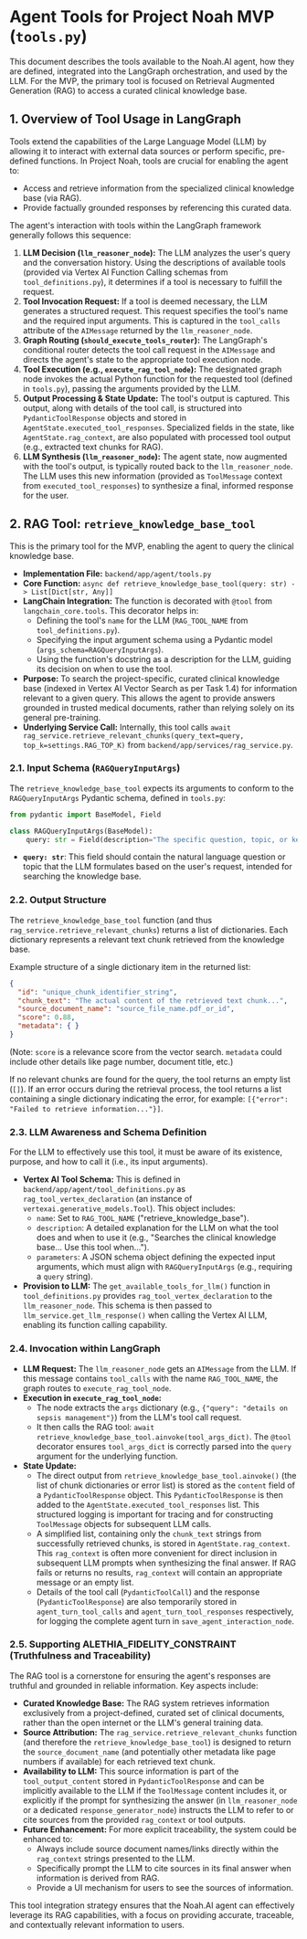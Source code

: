 # Agent Tools for Project Noah MVP (`tools.py`)

This document describes the tools available to the Noah.AI agent, how they are defined, integrated into the LangGraph orchestration, and used by the LLM. For the MVP, the primary tool is focused on Retrieval Augmented Generation (RAG) to access a curated clinical knowledge base.

## 1. Overview of Tool Usage in LangGraph

Tools extend the capabilities of the Large Language Model (LLM) by allowing it to interact with external data sources or perform specific, pre-defined functions. In Project Noah, tools are crucial for enabling the agent to:
* Access and retrieve information from the specialized clinical knowledge base (via RAG).
* Provide factually grounded responses by referencing this curated data.

The agent's interaction with tools within the LangGraph framework generally follows this sequence:

1.  **LLM Decision (`llm_reasoner_node`):** The LLM analyzes the user's query and the conversation history. Using the descriptions of available tools (provided via Vertex AI Function Calling schemas from `tool_definitions.py`), it determines if a tool is necessary to fulfill the request.
2.  **Tool Invocation Request:** If a tool is deemed necessary, the LLM generates a structured request. This request specifies the tool's name and the required input arguments. This is captured in the `tool_calls` attribute of the `AIMessage` returned by the `llm_reasoner_node`.
3.  **Graph Routing (`should_execute_tools_router`):** The LangGraph's conditional router detects the tool call request in the `AIMessage` and directs the agent's state to the appropriate tool execution node.
4.  **Tool Execution (e.g., `execute_rag_tool_node`):** The designated graph node invokes the actual Python function for the requested tool (defined in `tools.py`), passing the arguments provided by the LLM.
5.  **Output Processing & State Update:** The tool's output is captured. This output, along with details of the tool call, is structured into `PydanticToolResponse` objects and stored in `AgentState.executed_tool_responses`. Specialized fields in the state, like `AgentState.rag_context`, are also populated with processed tool output (e.g., extracted text chunks for RAG).
6.  **LLM Synthesis (`llm_reasoner_node`):** The agent state, now augmented with the tool's output, is typically routed back to the `llm_reasoner_node`. The LLM uses this new information (provided as `ToolMessage` context from `executed_tool_responses`) to synthesize a final, informed response for the user.

## 2. RAG Tool: `retrieve_knowledge_base_tool`

This is the primary tool for the MVP, enabling the agent to query the clinical knowledge base.

* **Implementation File:** `backend/app/agent/tools.py`
* **Core Function:** `async def retrieve_knowledge_base_tool(query: str) -> List[Dict[str, Any]]`
* **LangChain Integration:** The function is decorated with `@tool` from `langchain_core.tools`. This decorator helps in:
    * Defining the tool's `name` for the LLM (`RAG_TOOL_NAME` from `tool_definitions.py`).
    * Specifying the input argument schema using a Pydantic model (`args_schema=RAGQueryInputArgs`).
    * Using the function's docstring as a description for the LLM, guiding its decision on when to use the tool.
* **Purpose:** To search the project-specific, curated clinical knowledge base (indexed in Vertex AI Vector Search as per Task 1.4) for information relevant to a given query. This allows the agent to provide answers grounded in trusted medical documents, rather than relying solely on its general pre-training.
* **Underlying Service Call:** Internally, this tool calls `await rag_service.retrieve_relevant_chunks(query_text=query, top_k=settings.RAG_TOP_K)` from `backend/app/services/rag_service.py`.

### 2.1. Input Schema (`RAGQueryInputArgs`)

The `retrieve_knowledge_base_tool` expects its arguments to conform to the `RAGQueryInputArgs` Pydantic schema, defined in `tools.py`:

```python
from pydantic import BaseModel, Field

class RAGQueryInputArgs(BaseModel):
    query: str = Field(description="The specific question, topic, or keywords to search for in the clinical knowledge base.")
```
-   **`query: str`**: This field should contain the natural language question or topic that the LLM formulates based on the user's request, intended for searching the knowledge base.

### 2.2. Output Structure

The `retrieve_knowledge_base_tool` function (and thus `rag_service.retrieve_relevant_chunks`) returns a list of dictionaries. Each dictionary represents a relevant text chunk retrieved from the knowledge base.

Example structure of a single dictionary item in the returned list:
```json
{
  "id": "unique_chunk_identifier_string",
  "chunk_text": "The actual content of the retrieved text chunk...",
  "source_document_name": "source_file_name.pdf_or_id",
  "score": 0.88,
  "metadata": { }
}
```
(Note: `score` is a relevance score from the vector search. `metadata` could include other details like page number, document title, etc.)

If no relevant chunks are found for the query, the tool returns an empty list (`[]`).
If an error occurs during the retrieval process, the tool returns a list containing a single dictionary indicating the error, for example: `[{"error": "Failed to retrieve information..."}]`.

### 2.3. LLM Awareness and Schema Definition

For the LLM to effectively use this tool, it must be aware of its existence, purpose, and how to call it (i.e., its input arguments).

*   **Vertex AI Tool Schema:** This is defined in `backend/app/agent/tool_definitions.py` as `rag_tool_vertex_declaration` (an instance of `vertexai.generative_models.Tool`). This object includes:
    *   `name`: Set to `RAG_TOOL_NAME` ("retrieve_knowledge_base").
    *   `description`: A detailed explanation for the LLM on what the tool does and when to use it (e.g., "Searches the clinical knowledge base... Use this tool when...").
    *   `parameters`: A JSON schema object defining the expected input arguments, which must align with `RAGQueryInputArgs` (e.g., requiring a `query` string).
*   **Provision to LLM:** The `get_available_tools_for_llm()` function in `tool_definitions.py` provides `rag_tool_vertex_declaration` to the `llm_reasoner_node`. This schema is then passed to `llm_service.get_llm_response()` when calling the Vertex AI LLM, enabling its function calling capability.

### 2.4. Invocation within LangGraph

*   **LLM Request:** The `llm_reasoner_node` gets an `AIMessage` from the LLM. If this message contains `tool_calls` with the name `RAG_TOOL_NAME`, the graph routes to `execute_rag_tool_node`.
*   **Execution in `execute_rag_tool_node`:**
    *   The node extracts the `args` dictionary (e.g., `{"query": "details on sepsis management"}`) from the LLM's tool call request.
    *   It then calls the RAG tool: `await retrieve_knowledge_base_tool.ainvoke(tool_args_dict)`. The `@tool` decorator ensures `tool_args_dict` is correctly parsed into the `query` argument for the underlying function.
*   **State Update:**
    *   The direct output from `retrieve_knowledge_base_tool.ainvoke()` (the list of chunk dictionaries or error list) is stored as the `content` field of a `PydanticToolResponse` object. This `PydanticToolResponse` is then added to the `AgentState.executed_tool_responses` list. This structured logging is important for tracing and for constructing `ToolMessage` objects for subsequent LLM calls.
    *   A simplified list, containing only the `chunk_text` strings from successfully retrieved chunks, is stored in `AgentState.rag_context`. This `rag_context` is often more convenient for direct inclusion in subsequent LLM prompts when synthesizing the final answer. If RAG fails or returns no results, `rag_context` will contain an appropriate message or an empty list.
    *   Details of the tool call (`PydanticToolCall`) and the response (`PydanticToolResponse`) are also temporarily stored in `agent_turn_tool_calls` and `agent_turn_tool_responses` respectively, for logging the complete agent turn in `save_agent_interaction_node`.

### 2.5. Supporting ALETHIA_FIDELITY_CONSTRAINT (Truthfulness and Traceability)

The RAG tool is a cornerstone for ensuring the agent's responses are truthful and grounded in reliable information. Key aspects include:

*   **Curated Knowledge Base:** The RAG system retrieves information exclusively from a project-defined, curated set of clinical documents, rather than the open internet or the LLM's general training data.
*   **Source Attribution:** The `rag_service.retrieve_relevant_chunks` function (and therefore the `retrieve_knowledge_base_tool`) is designed to return the `source_document_name` (and potentially other metadata like page numbers if available) for each retrieved text chunk.
*   **Availability to LLM:** This source information is part of the `tool_output_content` stored in `PydanticToolResponse` and can be implicitly available to the LLM if the `ToolMessage` content includes it, or explicitly if the prompt for synthesizing the answer (in `llm_reasoner_node` or a dedicated `response_generator_node`) instructs the LLM to refer to or cite sources from the provided `rag_context` or tool outputs.
*   **Future Enhancement:** For more explicit traceability, the system could be enhanced to:
    *   Always include source document names/links directly within the `rag_context` strings presented to the LLM.
    *   Specifically prompt the LLM to cite sources in its final answer when information is derived from RAG.
    *   Provide a UI mechanism for users to see the sources of information.

This tool integration strategy ensures that the Noah.AI agent can effectively leverage its RAG capabilities, with a focus on providing accurate, traceable, and contextually relevant information to users.
